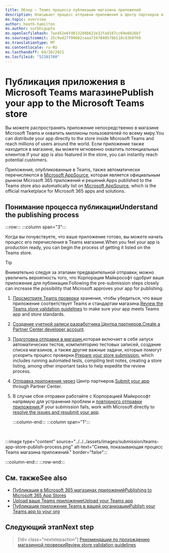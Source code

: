 ```yaml
---
title: Обзор — Teams процесса публикации магазина приложений
description: Описывает процесс отправки приложения в Центр партнеров и его публикации в Microsoft Teams магазине (и AppSource).
ms.topic: overview
author: heath-hamilton
ms.author: surbhigupta
ms.openlocfilehash: 7ae452e6fd013204b622e32fa8187cc69e0b26bf
ms.sourcegitcommit: 25c9ad27f99682caaa7347840578b118c63b8f69
ms.translationtype: MT
ms.contentlocale: ru-RU
ms.lasthandoff: 04/30/2021
ms.locfileid: "52101760"
---
```

# <a name="publish-your-app-to-the-microsoft-teams-store"></a><span data-ttu-id="ba49f-103">Публикация приложения в Microsoft Teams магазине</span><span class="sxs-lookup"><span data-stu-id="ba49f-103">Publish your app to the Microsoft Teams store</span></span>

<span data-ttu-id="ba49f-104">Вы можете распространять приложение непосредственно в магазине Microsoft Teams и охватить миллионы пользователей по всему миру.</span><span class="sxs-lookup"><span data-stu-id="ba49f-104">You can distribute your app directly to the store inside Microsoft Teams and reach millions of users around the world.</span></span> <span data-ttu-id="ba49f-105">Если приложение также находится в магазине, вы можете мгновенно охватить потенциальных клиентов.</span><span class="sxs-lookup"><span data-stu-id="ba49f-105">If your app is also featured in the store, you can instantly reach potential customers.</span></span>

<span data-ttu-id="ba49f-106">Приложения, опубликованные в Teams, также автоматически перечисляются в [Microsoft AppSource](https://appsource.microsoft.com), которая является официальным рынком Microsoft 365 приложений и решений.</span><span class="sxs-lookup"><span data-stu-id="ba49f-106">Apps published to the Teams store also automatically list on [Microsoft AppSource](https://appsource.microsoft.com), which is the official marketplace for Microsoft 365 apps and solutions.</span></span>

## <a name="understand-the-publishing-process"></a><span data-ttu-id="ba49f-107">Понимание процесса публикации</span><span class="sxs-lookup"><span data-stu-id="ba49f-107">Understand the publishing process</span></span>

:::row:::
   :::column span="3":::

<span data-ttu-id="ba49f-108">Когда вы почувствуете, что ваше приложение готово, вы можете начать процесс его перечисления в Teams магазине.</span><span class="sxs-lookup"><span data-stu-id="ba49f-108">When you feel your app is production ready, you can begin the process of getting it listed on the Teams store.</span></span>

> [!TIP]
> <span data-ttu-id="ba49f-109">Внимательно следуя за этапами предварительной отправки, можно увеличить вероятность того, что Корпорация Майкрософт одобрит ваше приложение для публикации.</span><span class="sxs-lookup"><span data-stu-id="ba49f-109">Following the pre-submission steps closely can increase the possibility that Microsoft approves your app for publishing.</span></span>

1. <span data-ttu-id="ba49f-110">[Просмотрите Teams проверки](~/concepts/deploy-and-publish/appsource/prepare/teams-store-validation-guidelines.md) хранения, чтобы убедиться, что ваше приложение соответствует Teams и стандартам магазина.</span><span class="sxs-lookup"><span data-stu-id="ba49f-110">[Review the Teams store validation guidelines](~/concepts/deploy-and-publish/appsource/prepare/teams-store-validation-guidelines.md) to make sure your app meets Teams app and store standards.</span></span>
1. <span data-ttu-id="ba49f-111">[Создание учетной записи разработчика Центра партнеров.](~/concepts/deploy-and-publish/appsource/prepare/create-partner-center-dev-account.md)</span><span class="sxs-lookup"><span data-stu-id="ba49f-111">[Create a Partner Center developer account](~/concepts/deploy-and-publish/appsource/prepare/create-partner-center-dev-account.md).</span></span>
1. <span data-ttu-id="ba49f-112">[Подготовка отправки в магазин,](~/concepts/deploy-and-publish/appsource/prepare/submission-checklist.md)которая включает в себя запуск автоматических тестов, компиляторию тестовых записей, создание списка магазинов, а также другие важные задачи, которые помогут ускорить процесс проверки.</span><span class="sxs-lookup"><span data-stu-id="ba49f-112">[Prepare your store submission](~/concepts/deploy-and-publish/appsource/prepare/submission-checklist.md), which includes running automated tests, compiling test notes, creating a store listing, among other important tasks to help expedite the review process.</span></span>
1. <span data-ttu-id="ba49f-113">[Отправка приложения через](https://docs.microsoft.com/office/dev/store/add-in-submission-guide) Центр партнеров.</span><span class="sxs-lookup"><span data-stu-id="ba49f-113">[Submit your app](https://docs.microsoft.com/office/dev/store/add-in-submission-guide) through Partner Center.</span></span>
1. <span data-ttu-id="ba49f-114">В случае сбоя отправки работайте с Корпорацией Майкрософт напрямую для устранения проблем и [повторного отправки приложения.](~/concepts/deploy-and-publish/appsource/resolve-submission-issues.md)</span><span class="sxs-lookup"><span data-stu-id="ba49f-114">If your submission fails, work with Microsoft directly to [resolve the issues and resubmit your app](~/concepts/deploy-and-publish/appsource/resolve-submission-issues.md).</span></span>

   :::column-end:::
   :::column span="1":::

<br>

:::image type="content" source="../../../assets/images/submission/teams-app-store-publish-process.png" alt-text="Схема, показывающая процесс Teams магазина приложений." border="false":::

   :::column-end:::
:::row-end:::

## <a name="see-also"></a><span data-ttu-id="ba49f-116">См. также</span><span class="sxs-lookup"><span data-stu-id="ba49f-116">See also</span></span>

* [<span data-ttu-id="ba49f-117">Публикация в Microsoft 365 магазинах приложений</span><span class="sxs-lookup"><span data-stu-id="ba49f-117">Publishing to Microsoft 365 App Stores</span></span>](https://docs.microsoft.com/office/dev/store/)
* [<span data-ttu-id="ba49f-118">Upload ваше Teams приложение</span><span class="sxs-lookup"><span data-stu-id="ba49f-118">Upload your Teams app</span></span>](~/concepts/deploy-and-publish/apps-upload.md)
* [<span data-ttu-id="ba49f-119">Публикация приложения Teams в вашей организации</span><span class="sxs-lookup"><span data-stu-id="ba49f-119">Publish your Teams app to your org</span></span>](/MicrosoftTeams/tenant-apps-catalog-teams?toc=/microsoftteams/platform/toc.json&bc=/MicrosoftTeams/breadcrumb/toc.json)

## <a name="next-step"></a><span data-ttu-id="ba49f-120">Следующий этап</span><span class="sxs-lookup"><span data-stu-id="ba49f-120">Next step</span></span>

> [!div class="nextstepaction"]
> [<span data-ttu-id="ba49f-121">Рекомендации по прохождению магазинной проверки</span><span class="sxs-lookup"><span data-stu-id="ba49f-121">Review store validation guidelines</span></span>](~/concepts/deploy-and-publish/appsource/prepare/teams-store-validation-guidelines.md)
